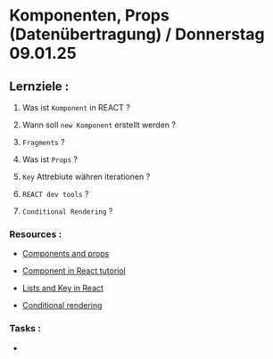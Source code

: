 # Komponenten, Props (Datenübertragung) / Donnerstag 09.01.25

## Lernziele :

1. Was ist `Komponent` in REACT ?

2. Wann soll `new Komponent` erstellt werden ?

3. `Fragments` ?

4. Was ist `Props` ?

5. `Key` Attrebiute währen iterationen ?

6. `REACT dev tools` ?

7. `Conditional Rendering` ?

### Resources :

- [Components and props](https://legacy.reactjs.org/docs/components-and-props.html)

- [Component in React tutoriol](https://react.dev/learn/your-first-component)

- [Lists and Key in React](https://legacy.reactjs.org/docs/lists-and-keys.html)

- [Conditional rendering](https://react.dev/learn/conditional-rendering)

### Tasks :

- []()
